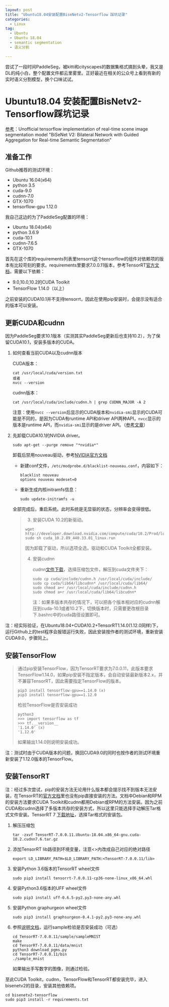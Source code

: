 ```yaml
---
layout: post
title: "Ubuntu18.04安装配置BiseNetv2-Tensorflow 踩坑记录"
categories:
  - Linux
tag:
  - Ubuntu
  - Ubuntu 18.04
  - semantic segmentation
  - 语义分割

---
```


尝试了一段时间PaddleSeg，被kitti和cityscapes的数据集格式搞到头晕，我又是DL的纯小白，整个配置文件都云里雾里。正好最近在相关的公众号上看到有新的实时语义分割模型，换个口味试试。

# Ubuntu18.04 安装配置BisNetv2-Tensorflow踩坑记录

[参考](https://github.com/MaybeShewill-CV/bisenetv2-tensorflow)：Unofficial tensorflow implementation of real-time scene image segmentation model "BiSeNet V2: Bilateral Network with Guided Aggregation for Real-time Semantic  Segmentation"

## 准备工作

Github推荐的测试环境：

- Ubuntu 16.04(x64)
- python 3.5
- cuda-9.0
- cudnn-7.0
- GTX-1070
- tensorflow-gpu 1.12.0

我自己这边的为了PaddleSeg配置的环境：

- Ubuntu 18.04(x64)
- python 3.6.9
- cuda-10.1
- cudnn-7.6.5
- GTX-1070

首先在这个库的requirements列表里tensorrt这个tensorflow的组件对依赖项的版本有比较苛刻的要求。requirements里要求7.0.0.11版本，参考TensorRT[官方文档](https://docs.nvidia.com/deeplearning/tensorrt/archives/tensorrt-700/tensorrt-install-guide/index.html)，需要以下依赖：

- 9.0,10.0,10.2的CUDA Toolkit
- TensorFlow 1.14.0（以上）

之前安装的CUDA10.1并不支持tensorrt，因此在使用pip安装时，会提示没有适合的版本可以安装。



## 更新CUDA和cudnn

因为PaddleSeg要求10.1版本（实测其实PaddleSeg更新后也支持10.2），为了保留CUDA10.1，安装多版本的CUDA。

1. 如何查看当前CUDA以及cudnn版本

    CUDA版本：

    ```
    cat /usr/local/cuda/version.txt
    或者
    nvcc --version
    ```

    cudnn版本：

    ```
    cat /usr/local/cuda/include/cudnn.h | grep CUDNN_MAJOR -A 2
    ```

    注意：使用`nvcc --version`后显示的CUDA版本和`nvidia-smi`显示的CUDA可能是不同的，是因为CUDA有runtime API和driver API两种API，`nvcc`显示的版本是runtime API，而`nvidia-smi`显示的是driver API。（[参考文章](https://blog.csdn.net/ljp1919/article/details/102640512)）

2. 先卸载CUDA10.1的NVIDIA driver。

    ```
    sudo apt-get --purge remove "*nvidia*"
    ```

    卸载后禁用nouveau驱动，参考[NVIDIA官方文档](https://docs.nvidia.com/cuda/cuda-installation-guide-linux/index.html#runfile-nouveau-ubuntu)

    - 新建conf文件，`/etc/modprobe.d/blacklist-nouveau.conf`，内容如下：

        ```
        blacklist nouveau
        options nouveau modeset=0
        ```

    - 重新生成内核initramfs信息：

        ```
        sudo update-initramfs -u
        ```

    全部完成后，重启系统。此时系统是无显驱的状态，分辨率会变得很低。

    > 3. 安装CUDA 10.2的新驱动。
    >
    > ```
    > wget http://developer.download.nvidia.com/compute/cuda/10.2/Prod/local_installers/cuda_10.2.89_440.33.01_linux.run
    > sudo sh cuda_10.2.89_440.33.01_linux.run
    > ```
    >
    > 因为卸载了驱动，所以选项全选，驱动和CUDA Toolkit全都安装。
    >
    > 4. 安装cudnn
    >
    >     cudnn[文件下载](https://developer.nvidia.com/rdp/cudnn-download)，选择压缩包文件，解压到cuda文件夹下：
    >
    >     ```
    >     sudo cp cuda/include/cudnn.h /usr/local/cuda/include/
    >     sudo cp cuda/lib64/libcudnn* /usr/local/cuda/lib64/
    >     sudo chmod a+r /usr/local/cuda/include/cudnn.h
    >     sudo chmod a+r /usr/local/cuda/lib64/libcudnn*
    >     ```
    >
    >     注：如果多版本共存的情况下，可以把各个版本相对应的cudnn解压到cuda-10.1或者10.2下，切换版本时，只需要更改根目录下.bashrc中的cuda路径设置即可。
    >
    >     

注：经实际验证，在Ubuntu18.04+CUDA10.2+TensorRT1.14.0(1.12.0同样)下，运行Github上的test程序会报错运行失败，因此安装按作者的测试环境，重新安装CUDA9.0，步骤同上。



## 安装TensorFlow

> 通过pip安装TensorFlow，因为TensorRT要求为7.0.0.11，此版本要求TensorFlow1.14.0，如果pip安装不指定版本，会自动安装最新版本2.x，并不兼容TensorRT，因此需要指定TensorFlow的版本。
>
> ```
> pip3 install tensorflow-gpu==1.14.0 (x)
> pip3 install tensorflow-gpu==1.12.0
> ```
>
> 检验TensorFlow是否安装成功
>
> ```
> python3
> >>> import tensorflow as tf
> >>> tf.__version__
> '1.14.0' (x)
> '1.12.0'
> ```
>
> 如果输出1.14.0则说明安装成功。



注：测试时由于CUDA版本的问题，换回CUDA9.0的同时也按作者的测试环境重新安装了1.12.0版本的TensorFlow。

## 安装TensorRT

注：经过多次尝试，pip的安装方法无论用什么版本都会提示找不到版本无法安装，在TensorRT的[官方文档](https://docs.nvidia.com/deeplearning/tensorrt/install-guide/index.html#installing)里也没有pip直接安装的方法。文档中Debian和RPM的安装方法要求CUDA Toolkit和cudnn都用Debian或RPM的方法安装。因为之前CUDA和cudnn选择了多版本共存的安装方式，所以这里只能选择手动解压Tar格式文件安装。TensorRT 7 [下载地址](https://developer.nvidia.com/nvidia-tensorrt-7x-download)，选择Tar格式的安装包。

1. 解压压缩包

    ```
    tar -zxvf TensorRT-7.0.0.11.Ubuntu-18.04.x86_64-gnu.cuda-10.2.cudnn7.6.tar.gz
    ```

2. 添加TensorRT lib路径到环境变量，注意<>内改成自己对应的绝对路径

    ```
    export LD_LIBRARY_PATH=$LD_LIBRARY_PATH:<TensorRT-7.0.0.11/lib>
    ```

3. 安装Python 3.6版本的TensorRT wheel文件

    ```
    sudo pip3 install tensorrt-7.0.0.11-cp36-none-linux_x86_64.whl
    ```

4. 安装Python3.6版本的UFF wheel文件

    ```
    sudo pip3 install uff-0.6.5-py2.py3-none-any.whl
    ```

5. 安装Python graphurgeon wheel文件

    ```
    sudo pip3 install graphsurgeon-0.4.1-py2.py3-none-any.whl
    ```

6. 参照[说明文档](https://github.com/NVIDIA/TensorRT/tree/master/samples/opensource/sampleMNIST)，运行sample检验是否安装成功（可选）

    ```
    cd TensorRT-7.0.0.11/sample/sampleMNIST
    make
    cd TensorRT-7.0.0.11/data/mnist
    python3 download_pgms.py
    cd TensorRT-7.0.0.11/bin
    ./sample_mnist
    ```

    如果输出手写数字的图像，则通过检验。



至此CUDA Toolkit，cudnn，TensorFlow和TensorRT都安装完毕，进入bisenetv2的目录，安装其他依赖项。

```
cd bisenetv2-tensorflow
sudo pip3 install -r requirements.txt
```

